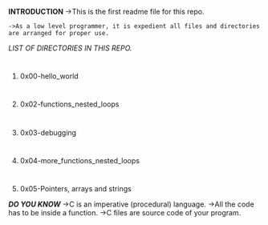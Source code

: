 **INTRODUCTION**
	->This is the first readme file for this repo.

	->As a low level programmer, it is expedient all files and directories are arranged for proper use.

_LIST OF DIRECTORIES IN THIS REPO._
#
1. 0x00-hello_world
#
2. 0x02-functions_nested_loops
#
3. 0x03-debugging
#
4. 0x04-more_functions_nested_loops
#
5. 0x05-Pointers, arrays and strings

**_DO YOU KNOW_**
	->C is an imperative (procedural) language.
	->All the code has to be inside a function.
	->C files are source code of your program.
